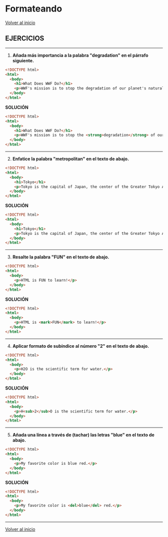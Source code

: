 # Formateando

[Volver al inicio](#-Formateando)

## EJERCICIOS

---------------------------------------------------------------------------

1. **Añada más importancia a la palabra "degradation" en el párrafo siguiente.**

```html
<!DOCTYPE html>
<html>
  <body>
    <h1>What Does WWF Do?</h1>
    <p>WWF's mission is to stop the degradation of our planet's natural environment.</p>
  </body>
</html>
```

**SOLUCIÓN**

```html
<!DOCTYPE html>
<html>
  <body>
    <h1>What Does WWF Do?</h1>
    <p>WWF's mission is to stop the <strong>degradation</strong> of our planet's natural environment.</p>
  </body>
</html>
```

---------------------------------------------------------------------------

2. **Enfatice la palabra "metropolitan" en el texto de abajo.**

```html
<!DOCTYPE html>
<html>
  <body>
    <h1>Tokyo</h1>
    <p>Tokyo is the capital of Japan, the center of the Greater Tokyo Area, and the most populous metropolitan area in the world.</p>
  </body>
</html>
```

**SOLUCIÓN**

```html
<!DOCTYPE html>
<html>
  <body>
    <h1>Tokyo</h1>
    <p>Tokyo is the capital of Japan, the center of the Greater Tokyo Area, and the most populous <em>metropolitan</em> area in the world.</p>
  </body>
</html>
```

---------------------------------------------------------------------------

3. **Resalte la palabra "FUN" en el texto de abajo.**

```html
<!DOCTYPE html>
<html>
  <body>
    <p>HTML is FUN to learn!</p>
  </body>
</html>
```

**SOLUCIÓN**

```html
<!DOCTYPE html>
<html>
  <body>
    <p>HTML is <mark>FUN</mark> to learn!</p>
  </body>
</html>
```

---------------------------------------------------------------------------

4. **Aplicar formato de subíndice al número "2" en el texto de abajo.**

```html
<!DOCTYPE html>
<html>
  <body>
    <p>H2O is the scientific term for water.</p>
  </body>
</html>
```

**SOLUCIÓN**

```html
<!DOCTYPE html>
<html>
  <body>
    <p>H<sub>2</sub>O is the scientific term for water.</p>
  </body>
</html>
```

---------------------------------------------------------------------------

5. **Añada una línea a través de (tachar) las letras "blue" en el texto de abajo.**

```html
<!DOCTYPE html>
<html>
  <body>
    <p>My favorite color is blue red.</p>
  </body>
</html>
```

**SOLUCIÓN**

```html
<!DOCTYPE html>
<html>
  <body>
    <p>My favorite color is <del>blue</del> red.</p>
  </body>
</html>
```

---------------------------------------------------------------------------

[Volver al inicio](#-Formateando)